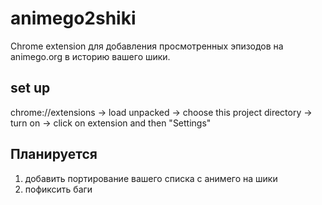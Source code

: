 # animego2shiki

Chrome extension для добавления просмотренных эпизодов на animego.org в историю вашего шики.

## set up

chrome://extensions -> load unpacked -> choose this project directory -> turn on -> click on extension and then "Settings"

## Планируется

1. добавить портирование вашего списка с анимего на шики
2. пофиксить баги

